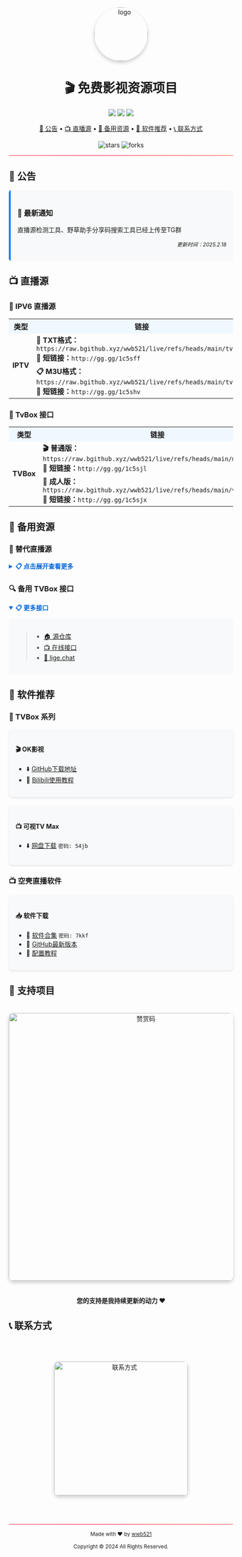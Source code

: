 <div align="center">
  <img src="https://raw.githubusercontent.com/wwb521/live/refs/heads/main/ys.ico" alt="logo" width="120px" style="border-radius: 50%; box-shadow: 0 4px 8px rgba(0,0,0,0.2);"/>
  
  # 🎬 免费影视资源项目
  
  [![](https://img.shields.io/badge/永久-免费-brightgreen.svg)](https://github.com/wwb521/live)
  [![](https://img.shields.io/badge/完全-开源-orange.svg)](https://github.com/wwb521/live)
  [![](https://img.shields.io/badge/持续-更新-blue.svg)](https://github.com/wwb521/live)

  <p align="center">
    <a href="#公告">📢 公告</a> • 
    <a href="#直播源">📺 直播源</a> • 
    <a href="#备用资源">🎯 备用资源</a> • 
    <a href="#软件推荐">📱 软件推荐</a> •
    <a href="#联系方式">📞 联系方式</a>
  </p>

  <p align="center">
    <img src="https://img.shields.io/github/stars/wwb521/live?style=social" alt="stars">
    <img src="https://img.shields.io/github/forks/wwb521/live?style=social" alt="forks">
  </p>
</div>

<hr style="height:2px; border-width:0; background: linear-gradient(to right, #f78ca0, #f9748f, #fd868c, #fe9a8b)">

## 📢 公告

<div style="background-color: #f8f9fa; border-left: 4px solid #007bff; padding: 15px; border-radius: 5px;">
  <h3>🔔 最新通知</h3>
  <p>直播源检测工具、野草助手分享码搜索工具已经上传至TG群</p>
  <p align="right"><sub><i>更新时间：2025.2.18</i></sub></p>
</div>

## 📺 直播源

### 🌟 IPV6 直播源

<table>
  <tr>
    <th width="15%" align="center" style="background-color: #f0f8ff;">类型</th>
    <th width="85%" align="center" style="background-color: #f0f8ff;">链接</th>
  </tr>
  <tr>
    <td align="center" rowspan="2"><b>IPTV</b></td>
    <td>
      <b>📄 TXT格式：</b><br>
      <code>https://raw.bgithub.xyz/wwb521/live/refs/heads/main/tv.txt</code><br>
      <b>🔗 短链接：</b><code>http://gg.gg/1c5sff</code>
    </td>
  </tr>
  <tr>
    <td>
      <b>📋 M3U格式：</b><br>
      <code>https://raw.bgithub.xyz/wwb521/live/refs/heads/main/tv.m3u</code><br>
      <b>🔗 短链接：</b><code>http://gg.gg/1c5shv</code>
    </td>
  </tr>
</table>

### 📱 TvBox 接口

<table>
  <tr>
    <th width="15%" align="center" style="background-color: #f0f8ff;">类型</th>
    <th width="85%" align="center" style="background-color: #f0f8ff;">链接</th>
  </tr>
  <tr>
    <td align="center" rowspan="2"><b>TVBox</b></td>
    <td>
      <b>🎬 普通版：</b><br>
      <code>https://raw.bgithub.xyz/wwb521/live/refs/heads/main/movies.json</code><br>
      <b>🔗 短链接：</b><code>http://gg.gg/1c5sjl</code>
    </td>
  </tr>
  <tr>
    <td>
      <b>🔞 成人版：</b><br>
      <code>https://raw.bgithub.xyz/wwb521/live/refs/heads/main/video.json</code><br>
      <b>🔗 短链接：</b><code>http://gg.gg/1c5sjx</code>
    </td>
  </tr>
</table>

## 🎯 备用资源

### 📌 替代直播源

<details>
<summary style="cursor: pointer; font-weight: bold; color: #0366d6;">📋 点击展开查看更多</summary>
<div style="padding: 15px; background-color: #f8f9fa; border-radius: 5px; margin-top: 10px;">

- 📥 [网盘下载](https://wwt.lanzouj.com/b00xxqs6h) `密码: 7r7h`
- 🌐 [在线直播](https://lyrics.run/my-tv.html)
- 📱 优质开源项目:
  - [![](https://img.shields.io/badge/GitHub-HTWMedia/HTV-brightgreen)](https://github.com/HTWMedia/HTV)
  - [![](https://img.shields.io/badge/GitHub-SimpleTV-orange)](https://github.com/Potato-66/SimpleTV)
  - [![](https://img.shields.io/badge/GitHub-My_TV-blue)](https://github.com/yaoxieyoulei/my_tv)

</div>
</details>

### 🔍 备用 TVBox 接口

<details open>
<summary style="cursor: pointer; font-weight: bold; color: #0366d6;">📋 更多接口</summary>
<div style="padding: 15px; background-color: #f8f9fa; border-radius: 5px; margin-top: 10px;">

> - [🏠 源仓库](https://cyuan.netlify.app/)
> - [📺 在线接口](https://xn--sss604efuw.com/)
> - [🔗 lige.chat](https://www.lige.chat)

</div>
</details>

## 📱 软件推荐

### 💫 TVBox 系列

<div style="display: flex; flex-wrap: wrap; gap: 20px; margin-bottom: 20px;">
  <div style="flex: 1; min-width: 300px; background-color: #f8f9fa; border-radius: 8px; padding: 15px; box-shadow: 0 2px 4px rgba(0,0,0,0.1);">
    <h4>🎬 OK影视</h4>
    <ul>
      <li>⬇️ <a href="https://github.com/FongMi/Release">GitHub下载地址</a></li>
      <li>📖 <a href="https://www.bilibili.com/video/BV13w411t7dM/">Bilibili使用教程</a></li>
    </ul>
  </div>
  
  <div style="flex: 1; min-width: 300px; background-color: #f8f9fa; border-radius: 8px; padding: 15px; box-shadow: 0 2px 4px rgba(0,0,0,0.1);">
    <h4>📺 可视TV Max</h4>
    <ul>
      <li>⬇️ <a href="https://wwc.lanzoub.com/b0es81t8j">网盘下载</a> <code>密码: 54jb</code></li>
    </ul>
  </div>
</div>

### 📺 空壳直播软件

<div style="background-color: #f8f9fa; border-radius: 8px; padding: 15px; box-shadow: 0 2px 4px rgba(0,0,0,0.1);">
  <h4>📥 软件下载</h4>
  <ul>
    <li>🔧 <a href="https://wwt.lanzouj.com/b00y2bymj">软件合集</a> <code>密码: 7kkf</code></li>
    <li>📱 <a href="https://github.com/lizongying/my-tv-0/releases">GitHub最新版本</a></li>
    <li>📖 <a href="https://www.bilibili.com/video/BV1cM4m117sB/">配置教程</a></li>
  </ul>
</div>

## 🤝 支持项目

<div align="center">
  <img src="https://raw.githubusercontent.com/wwb521/live/refs/heads/main/pay.jpeg" width="600px" alt="赞赏码" style="border-radius: 10px; box-shadow: 0 4px 8px rgba(0,0,0,0.2); margin: 20px 0;"/>
  <p><b>您的支持是我持续更新的动力 ❤️</b></p>
</div>

## 📞 联系方式

<div align="center">
  <img src="https://raw.githubusercontent.com/wwb521/live/refs/heads/main/lx.png" width="300px" alt="联系方式" style="border-radius: 10px; box-shadow: 0 4px 8px rgba(0,0,0,0.2); margin: 50px 0;"/>
</div>
</div>

<hr style="height:2px; border-width:0; background: linear-gradient(to right, #f78ca0, #f9748f, #fd868c, #fe9a8b)">

<div align="center">
  <p>
    <sub>Made with ❤️ by <a href="https://github.com/wwb521">wwb521</a></sub>
  </p>
  <p>
    <sub>Copyright © 2024 All Rights Reserved.</sub>
  </p>
</div>

